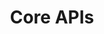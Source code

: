 ---
title: Core APIs
Style: fas fa-cubes
Description : Consommer la couche de services de FlowerDocs Core
StartPage: intro
---